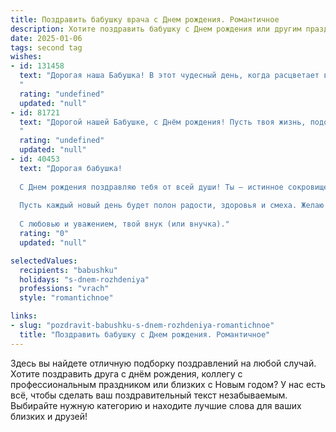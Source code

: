 ```yaml
---
title: Поздравить бабушку врача c Днем рождения. Романтичное
description: Хотите поздравить бабушку c Днем рождения или другим праздником? Наш ИИ создаст незабываемое поздравление, а вы обязательно выделитесь среди других.  
date: 2025-01-06
tags: second tag
wishes:
- id: 131458
  text: "Дорогая наша Бабушка! В этот чудесный день, когда расцветает всё вокруг, как и Ваша добрая душа, позвольте от всего сердца поздравить Вас с Днём рождения!  Вы – наш ангел-хранитель, врач с золотыми руками и бесконечной любовью в сердце. Ваши забота и нежность – бесценный дар, согревающий нас долгие годы.  Пусть этот день будет полон радости, света и самых прекрасных моментов, а каждый последующий год будет наполнен здоровьем, счастьем и окружающим Вас теплом. Мы Вас любим безмерно!
  "
  rating: "undefined"
  updated: "null"
- id: 81721
  text: "Дорогой нашей Бабушке, с Днём рождения! Пусть твоя жизнь, подобно нежному цветку, будет наполнена красотой, радостью и любовью. Спасибо за твою заботу, мудрость и свет, который ты даришь всем вокруг. Пусть каждый день будет полон ярких красок, а сердце всегда будет полно счастья!
  "
  rating: "undefined"
  updated: "null"
- id: 40453
  text: "Дорогая бабушка!
  
  С Днем рождения поздравляю тебя от всей души! Ты — истинное сокровище, в сердце твоем живет забота и доброта ко всем, кому ты дашь часть своей любви. Как врач, ты исцеляла не только тела, но и души, внося свет и надежду в жизни людей. Твоя мудрость и терпение — это тот дар, который согревает наше семейное гнездо.
  
  Пусть каждый новый день будет полон радости, здоровья и смеха. Желаю тебе счастья, как звёзд на небе, и пусть они всегда освещают твой путь. Ты — наша гордость и вдохновение.
  
  С любовью и уважением, твой внук (или внучка)."
  rating: "0"
  updated: "null"

selectedValues:
  recipients: "babushku"
  holidays: "s-dnem-rozhdeniya"
  professions: "vrach"
  style: "romantichnoe"

links:
- slug: "pozdravit-babushku-s-dnem-rozhdeniya-romantichnoe"
  title: "Поздравить бабушку c Днем рождения. Романтичное"
---
```


Здесь вы найдете отличную подборку поздравлений на любой случай. 
Хотите поздравить друга с днём рождения, коллегу с профессиональным праздником или близких с Новым годом? У нас есть всё, чтобы сделать ваш поздравительный текст незабываемым. Выбирайте нужную категорию и находите лучшие слова для ваших близких и друзей!
